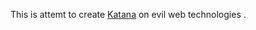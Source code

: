 This is attemt to create [Katana](https://github.com/gavr123456789/Katana) on evil web technologies .
